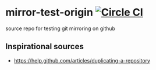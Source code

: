 # mirror-test-origin [![Circle CI][1]][2]
source repo for testing git mirroring on github

## Inspirational sources

* https://help.github.com/articles/duplicating-a-repository

[1]: https://circleci.com/gh/duksis/mirror-test-origin.svg?style=svg "Build status badge"
[2]: https://circleci.com/gh/duksis/mirror-test-origin "Build status"
